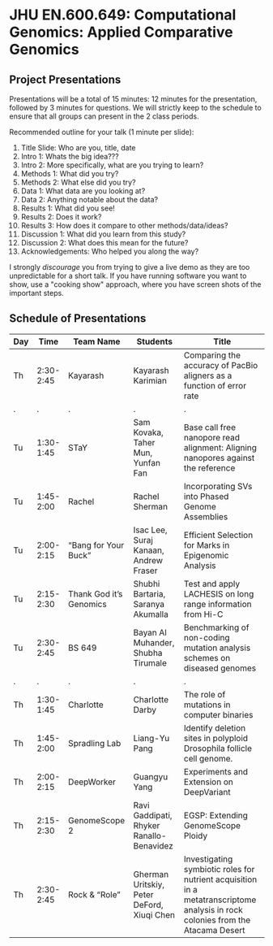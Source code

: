 # JHU EN.600.649: Computational Genomics: Applied Comparative Genomics
## Project Presentations

Presentations will be a total of 15 minutes: 12 minutes for the presentation, followed by 3 minutes for questions. We will strictly keep to the schedule to ensure that all groups can present in the 2 class periods. 

Recommended outline for your talk (1 minute per slide):

1. Title Slide: Who are you, title, date
2. Intro 1: Whats the big idea???
3. Intro 2: More specifically, what are you trying to learn?
4. Methods 1: What did you try?
5. Methods 2: What else did you try?
6. Data 1: What data are you looking at?
7. Data 2: Anything notable about the data?
8. Results 1: What did you see!
9. Results 2: Does it work?
10. Results 3: How does it compare to other methods/data/ideas?
11. Discussion 1: What did you learn from this study?
12. Discussion 2: What does this mean for the future?
13. Acknowledgements: Who helped you along the way?

I strongly *discourage* you from trying to give a live demo as they are too unpredictable for a short talk. If you have running software you want to show, use a "cooking show" approach, where you have screen shots of the important steps.


## Schedule of Presentations

Day | Time      | Team Name               | Students                                   | Title 
----|-----------|-------------------------|--------------------------------------------|---------------------------------------------------------------------
Th  | 2:30-2:45 | Kayarash                | Kayarash Karimian                          | Comparing the accuracy of PacBio aligners as a function of error rate
 .  |     .     |            .            |                       .                    |                              .
Tu  | 1:30-1:45 | STaY                    | Sam Kovaka, Taher Mun, Yunfan Fan          | Base call free nanopore read alignment: Aligning nanopores against the reference
Tu  | 1:45-2:00 | Rachel                  |	Rachel Sherman                             | Incorporating SVs into Phased Genome Assemblies
Tu  | 2:00-2:15 | “Bang for Your Buck”    | Isac Lee, Suraj Kanaan, Andrew Fraser      | Efficient Selection for Marks in Epigenomic Analysis
Tu  | 2:15-2:30 | Thank God it’s Genomics	| Shubhi Bartaria, Saranya Akumalla          | Test and apply LACHESIS on long range information from Hi-C
Tu  | 2:30-2:45 | BS 649                  | Bayan Al Muhander, Shubha Tirumale         | Benchmarking of non-coding mutation analysis schemes on diseased genomes
 .  |     .     |            .            |                       .                    |                              .
Th  | 1:30-1:45 | Charlotte               | Charlotte Darby                            | The role of mutations in computer binaries
Th  | 1:45-2:00 | Spradling Lab          	| Liang-Yu Pang                              | Identify deletion sites in polyploid Drosophila follicle cell genome.
Th  | 2:00-2:15 | DeepWorker              | Guangyu Yang                               | Experiments and Extension on DeepVariant
Th  | 2:15-2:30 | GenomeScope 2           | Ravi Gaddipati, Rhyker Ranallo-Benavidez   | EGSP: Extending GenomeScope Ploidy
Th  | 2:30-2:45 | Rock & “Role”          	| Gherman Uritskiy, Peter DeFord, Xiuqi Chen | Investigating symbiotic roles for nutrient acquisition in a metatranscriptome analysis in rock colonies from the Atacama Desert
    
    
    
